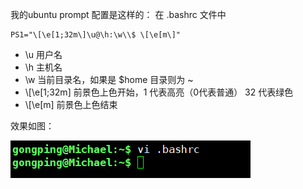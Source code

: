 我的ubuntu prompt 配置是这样的：
在 .bashrc 文件中
```
PS1="\[\e[1;32m\]\u@\h:\w\\$ \[\e[m\]"
```
- \u  用户名
- \h  主机名
- \w  当前目录名，如果是 $home 目录则为 ~
- \\[\e[1;32m\]  前景色上色开始，1 代表高亮（0代表普通） 32 代表绿色
- \\[\e[m\]      前景色上色结束


效果如图：

![](img-store/terminalcolorprompt.png)

